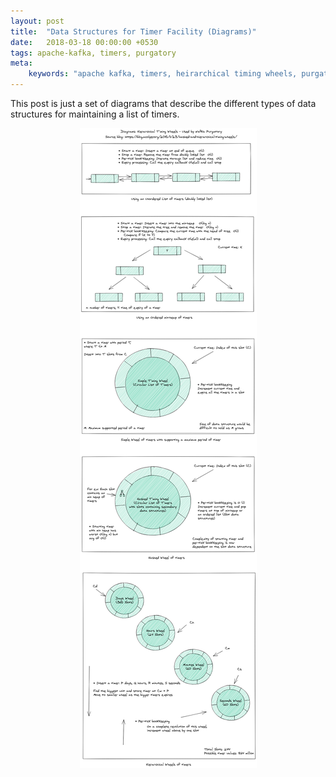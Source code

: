 ```yaml
---
layout: post
title:  "Data Structures for Timer Facility (Diagrams)"
date:   2018-03-18 00:00:00 +0530
tags: apache-kafka, timers, purgatory
meta:
    keywords: "apache kafka, timers, heirarchical timing wheels, purgatory"
---
```

This post is just a set of diagrams that describe the different types of data structures for maintaining a list of timers.
<div class="img_container">
    <p align="center">
        <img src="../assets/images/timers.png" />
    </p>
</div>
